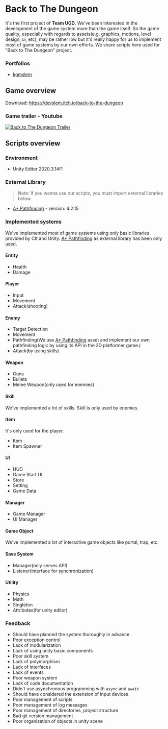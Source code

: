 # Back to The Dungeon

It's the first project of **Team UGD**. We've been interested in the development of the game system more than the game itself. So the game quality, especially with regards to assets(e.g. graphics, motions, level design, ui, etc), may be rather low but it's really happy for us to implement most of game systems by our own efforts. We share scripts here used for "Back to The Dungeon" project.

### Portfolios

* [kgmslem](https://github.com/kgmslem/back-to-the-dungeon-scripts/blob/main/Portfolios/portfolio-kgmslem.md)

## Game overview

Download: https://devslem.itch.io/back-to-the-dungeon

### Game trailer - Youtube

[![Back to The Dungeon Trailer](https://img.youtube.com/vi/hy_my0OQddc/0.jpg)](https://www.youtube.com/watch?v=hy_my0OQddc) 


## Scripts overview

### Environment

* Unity Editor 2020.3.14f1

### External Library

> Note: If you wanna use our scripts, you must import external libraries below.

* [A* Pathfinding](https://arongranberg.com/astar/) - version: 4.2.15

### Implemented systems

We've implemented most of game systems using only basic libraries provided by C# and Unity. [A* Pathfinding](https://arongranberg.com/astar/) as external library has been only used.

#### Entity

* Health
* Damage

#### Player

* Input
* Movement
* Attack(shooting)

#### Enemy

* Target Detection
* Movement
* Pathfinding(We use [A* Pathfinding](https://arongranberg.com/astar/) asset and implement our own pathfinding logic by using its API in the 2D platformer game.)
* Attack(by using skills)

#### Weapon

* Guns
* Bullets
* Melee Weapon(only used for enemies)

#### Skill

We've implemented a lot of skills. Skill is only used by enemies.  

#### Item

It's only used for the player.

* Item
* Item Spawner

#### UI

* HUD
* Game Start UI
* Store
* Setting
* Game Data

#### Manager

* Game Manager
* UI Manager

#### Game Object

We've implemented a lot of interactive game objects like portal, trap, etc.

#### Save System

* Manager(only serves API)
* Listener(interface for synchronization)

#### Utility

* Physics
* Math
* Singleton
* Attributes(for unity editor)

### Feedback

* Should have planned the system thoroughly in advance
* Poor exception control
* Lack of modularization 
* Lack of using unity basic components
* Poor skill system
* Lack of polymorphism
* Lack of interfaces
* Lack of events
* Poor weapon system
* Lack of code documentation
* Didn't use asynchronous programming with `async` and `await`
* Should have considered the extension of input devices
* Poor management of scripts
* Poor management of log messages
* Poor management of directories, project structure
* Bad git version management
* Poor organization of objects in unity scene

<!-- ## 스크립트 개요  

작성한 스크립트가 아래보다 더 많이 추가되어 더이상 기록하지는 못했음.

### 작성할 스크립트 분류 개요  

* [**Utility**](#utility)
* [**Manager**](#manager)
* [**Interface**](#interface)
* [**Entity**](#entity)
* [**Player**](#player)
* [**Enemy**](#enemy)
* [**Enemy Entity**](#enemy-entity)
* [**Enemy Skills**](#enemy-skills)
* [**Weapon**](#weapon)
* [**Item**](#item)
* [**Other Objects**](#other-objects)

#### Utility  
BezierMoveTool : IList\<BezierPath2> - class  [`kgmslem`](https://github.com/kgmslem)  
BezierMoveToolEditor : Editor - class  [`kgmslem`](https://github.com/kgmslem)  
ExtensionMethods - static class  [`kgmslem`](https://github.com/kgmslem)  
MoveToolAttribute : PropertyAttribute - class  [`kgmslem`](https://github.com/kgmslem)  
MoveToolAvailableAttribute : PropertyAttribute - class  [`kgmslem`](https://github.com/kgmslem)  
MoveToolDrawer : PropertyDrawer - class  [`kgmslem`](https://github.com/kgmslem)  
MoveToolEditor : Editor - class  [`kgmslem`](https://github.com/kgmslem)  
PhysicsUtility - static class  [`kgmslem`](https://github.com/kgmslem)  
ReflectionExtension - static class  [`kgmslem`](https://github.com/kgmslem)  
SaveSystem - static class  [`kgmslem`](https://github.com/kgmslem)  
ScenePopupAttribute : PropertyAttribute - class  [`kgmslem`](https://github.com/kgmslem)  
ScenePopupDrawer : PropertyDrawer - class  [`kgmslem`](https://github.com/kgmslem)  
SerializableDictionary : Dictionary - class  [`kgmslem`](https://github.com/kgmslem)  
Singleton - abstract class  [`kgmslem`](https://github.com/kgmslem)  

#### Manager  
FixedResolution - class  [`kgmslem`](https://github.com/kgmslem)  
GameManager : Singleton - class  [`kgmslem`](https://github.com/kgmslem)  
UIManager : Singleton - class  [`youwonsock`](https://github.com/youwonsock)  
ItemManager - class  [`youwonsock`](https://github.com/youwonsock)  

#### Interface
IAttackTime - interface  [`kgmslem`](https://github.com/kgmslem)  
IFade - interface  [`kgmslem`](https://github.com/kgmslem)  
ISkillFirePosition - interface  [`kgmslem`](https://github.com/kgmslem)  
IStrikingPower - interface  [`kgmslem`](https://github.com/kgmslem)  

#### Entity
Attacker - abstract class  [`kgmslem`](https://github.com/kgmslem)  
Enemy : Entity, IStrikingPower - abstract class  [`kgmslem`](https://github.com/kgmslem)  
Entity - abstract class  [`kgmslem`](https://github.com/kgmslem)  

#### Player
Hero : Entity - class  [`youwonsock`](https://github.com/youwonsock)  
PlayerInput - class  [`kgmslem`](https://github.com/kgmslem)  
PlayerMovement - class  [`KoHyeonSeo`](https://github.com/KoHyeonSeo)  
PlayerShooter - class  [`kgmslem`](https://github.com/kgmslem)  [`youwonsock`](https://github.com/youwonsock)  
PlayerSingleton : Singleton - class  [`kgmslem`](https://github.com/kgmslem)  

#### Enemy 
AttackTrap : IStrikingPower - class  [`kgmslem`](https://github.com/kgmslem)  
EnemyAttacker - class  [`kgmslem`](https://github.com/kgmslem)  
EnemyAttackerEditor : Editor - class  [`kgmslem`](https://github.com/kgmslem)  
EnemyDetection - class  [`KoHyeonSeo`](https://github.com/KoHyeonSeo)  
EnemyPathfinder - class  [`kgmslem`](https://github.com/kgmslem)  
EnemyPathfinderEditor : Editor - class  [`kgmslem`](https://github.com/kgmslem)  
EnemySkillCondition - class  [`kgmslem`](https://github.com/kgmslem)  
EnemyHealthBar - class  [`youwonsock`](https://github.com/youwonsock)  
FlyBasicMovement - class  [`KoHyeonSeo`](https://github.com/KoHyeonSeo)  
FlyFollowState - class  [`KoHyeonSeo`](https://github.com/KoHyeonSeo)  
FlyReadyState - class  [`KoHyeonSeo`](https://github.com/KoHyeonSeo)  
WalkBasicMovement - class  [`KoHyeonSeo`](https://github.com/KoHyeonSeo)  
WalkFollowState - class  [`KoHyeonSeo`](https://github.com/KoHyeonSeo)  
WalkReadyState - class  [`KoHyeonSeo`](https://github.com/KoHyeonSeo)  

#### Enemy Entity
Beez : Enemy - class  [`jihyeong4565`](https://github.com/jihyeong4565)  
Boss : Enemy - class  [`kgmslem`](https://github.com/kgmslem)  
BringerOfDeath : Enemy - class  [`kgmslem`](https://github.com/kgmslem)  
FlyingEye : Enemy - class  [`kgmslem`](https://github.com/kgmslem)  
Ninja : Enemy - class  [`kgmslem`](https://github.com/kgmslem)  
Squirrel : Enemy - class  [`youwonsock`](https://github.com/youwonsock)  
Wizard : Enemy - class  [`kgmslem`](https://github.com/kgmslem)  
Zombie : Enemy - class [`kgmslem`](https://github.com/kgmslem)  

#### Enemy Skills  
Assassination : EnemySkill - class  [`kgmslem`](https://github.com/kgmslem)  
BigBallSkill : EnemySkill - class  [`KoHyeonSeo`](https://github.com/KoHyeonSeo)  
BodyStatBuff : EnemySkill - class  [`kgmslem`](https://github.com/kgmslem)  
Bomb - class  [`youwonsock`](https://github.com/youwonsock)  
BossLaser : EnemySkill - class  [`youwonsock`](https://github.com/youwonsock)  
BossSmashSkill : EnemySkill - class  [`KoHyeonSeo`](https://github.com/KoHyeonSeo)  
BossSpreadSkill : EnemySkill - class  [`youwonsock`](https://github.com/youwonsock)  
CloseAttackSkill : EnemySkill - class  [`kgmslem`](https://github.com/kgmslem)  
DashSkill : EnemySkill - class  [`youwonsock`](https://github.com/youwonsock)  
DoubleSwordSwing : SwordSwing - class  [`kgmslem`](https://github.com/kgmslem)  
EnemySkill : ScriptableObject - abstract class  [`kgmslem`](https://github.com/kgmslem)  
GrabSkill : EnemySkill - class  [`kgmslem`](https://github.com/kgmslem)  
NinjaSequentialShuriken : SequentialProjectileFire - class  [`kgmslem`](https://github.com/kgmslem)  
RangedAutoAttack : EnemySkill, ISkillFirePosition - class  [`kgmslem`](https://github.com/kgmslem)    
SelfExplosion - class  [`youwonsock`](https://github.com/youwonsock)  
SequentialProjectileFire : EnemySkill, ISkillFirePosition - class  [`kgmslem`](https://github.com/kgmslem)  
SickleGrab : EnemySkill - class  [`KoHyeonSeo`](https://github.com/KoHyeonSeo)  
SingleSwordSwing : SwordSwing - class  [`kgmslem`](https://github.com/kgmslem)  
SpellSkill : EnemySkill - class  [`kgmslem`](https://github.com/kgmslem)  
SpreadSkill : EnemySkill - class  [`youwonsock`](https://github.com/youwonsock)   
SwordSwing : EnemySkill - class  [`kgmslem`](https://github.com/kgmslem)  
ThrowBoomerang : EnemySkill, ISkillFirePosition  [`kgmslem`](https://github.com/kgmslem)  
ThrowRotatedSword : EnemySkill, ISkillFirePosition  [`kgmslem`](https://github.com/kgmslem)  
TripleShuriken : EnemySkill, ISkillFirePosition - class  [`kgmslem`](https://github.com/kgmslem)  

#### Weapon  
AssaultRifle : Weapon - class  [`youwonsock`](https://github.com/youwonsock)  
AutoShotGun : Weapon - class  [`youwonsock`](https://github.com/youwonsock)  
AWP : Weapon - class  [`youwonsock`](https://github.com/youwonsock)  
Ball : Entity - class  [`KoHyeonSeo`](https://github.com/KoHyeonSeo)   
BossHand - class  [`kgmslem`](https://github.com/kgmslem)  
BringerOfDeathSpell - class  [`kgmslem`](https://github.com/kgmslem)  
BringerOfDeathSword : MeleeWeapon - class  [`kgmslem`](https://github.com/kgmslem)  
Bullet - class  [`gisu1102`](https://github.com/gisu1102)   
BurstRifle : Weapon - class  [`youwonsock`](https://github.com/youwonsock)  
Cannon : Weapon - class  [`youwonsock`](https://github.com/youwonsock)  
Explosion - class  [`youwonsock`](https://github.com/youwonsock)  
ExplosionBullet : Bullet - class  [`youwonsock`](https://github.com/youwonsock)  
GrabbingSickle - class  [`KoHyeonSeo`](https://github.com/KoHyeonSeo)  
MeleeWeapon - abstract class  [`kgmslem`](https://github.com/kgmslem)  
Minigun : Weapon - class  [`youwonsock`](https://github.com/youwonsock)  
PumpShotGun : Weapon - class  [`youwonsock`](https://github.com/youwonsock)  
Pistol : Weapon - class  [`youwonsock`](https://github.com/youwonsock)  
ReapingHook : MeleeWeapon, IAttackTime, IFade - class  [`kgmslem`](https://github.com/kgmslem)  
Smg : Weapon - class  [`youwonsock`](https://github.com/youwonsock)  
Weapon - abstract class  [`youwonsock`](https://github.com/youwonsock)  
WeaponChangeInfo : ScriptableObject - class  [`kgmslem`](https://github.com/kgmslem)  


#### Item  
Item - abstract class  [`youwonsock`](https://github.com/youwonsock)  
Coin : Item - class  [`youwonsock`](https://github.com/youwonsock)  
HealPotion : Item - class  [`youwonsock`](https://github.com/youwonsock)  

#### Other Objects  
AlwaysUseablePortal - class  [`youwonsock`](https://github.com/youwonsock)  
BgmPlayer - class  [`kgmslem`](https://github.com/kgmslem)  
ChapterClear - class  [`kgmslem`](https://github.com/kgmslem)  
DeadZone - class  [`kgmslem`](https://github.com/kgmslem)  
DisableOnEntityDeath - class  [`kgmslem`](https://github.com/kgmslem)  
DownPlatform - class  [`KoHyeonSeo`](https://github.com/KoHyeonSeo)  
EndingCredit - class  [`KoHyeonSeo`](https://github.com/KoHyeonSeo)  
EnemyStealthZone - class  [`kgmslem`](https://github.com/kgmslem)  
FallingObject - class  [`KoHyeonSeo`](https://github.com/KoHyeonSeo)  
FullScreenBackground - class  [`kgmslem`](https://github.com/kgmslem)  
GameObjectGenerator - class  [`kgmslem`](https://github.com/kgmslem)  
LinearMovableObject - class  [`KoHyeonSeo`](https://github.com/KoHyeonSeo)  
MovableGroundTrap - class  [`KoHyeonSeo`](https://github.com/KoHyeonSeo)  
MovingGround - class  [`KoHyeonSeo`](https://github.com/KoHyeonSeo)  
MoveToCustomPoint - class  [`youwonsock`](https://github.com/youwonsock)  
NonLinearMovableObject - class  [`KoHyeonSeo`](https://github.com/KoHyeonSeo)  
PassableObject - class  [`KoHyeonSeo`](https://github.com/KoHyeonSeo) 
PlayerRestrictionArea - class  [`kgmslem`](https://github.com/kgmslem)   
Portal - class  [`jihyeong4565`](https://github.com/jihyeong4565), [`kgmslem`](https://github.com/kgmslem)  
RandomPosition - class  [`kgmslem`](https://github.com/kgmslem)  
RandomSpawner - class  [`kgmslem`](https://github.com/kgmslem)    
Rotator - class  [`kgmslem`](https://github.com/kgmslem)  
RecordBoard - class  [`KoHyeonSeo`](https://github.com/KoHyeonSeo)  
SaveArea - class  [`kgmslem`](https://github.com/kgmslem)  
Stage8DissolveEventTrigger - class  [`kgmslem`](https://github.com/kgmslem)  
Stage8FlameEventTrigger - class  [`kgmslem`](https://github.com/kgmslem)  
Stage8PortalEventTrigger - class  [`kgmslem`](https://github.com/kgmslem)  
Store - class  [`kgmslem`](https://github.com/kgmslem)  
StoreEditor : Editor - class  [`kgmslem`](https://github.com/kgmslem)  
StoreItemCountControl - class  [`kgmslem`](https://github.com/kgmslem)  
StoreItemSlot - class  [`kgmslem`](https://github.com/kgmslem)  
StoreUI - class  [`kgmslem`](https://github.com/kgmslem)  
TextMeshController - class  [`youwonsock`](https://github.com/youwonsock)  
UpdatePathfinderGraph - class  [`kgmslem`](https://github.com/kgmslem)  
 -->
